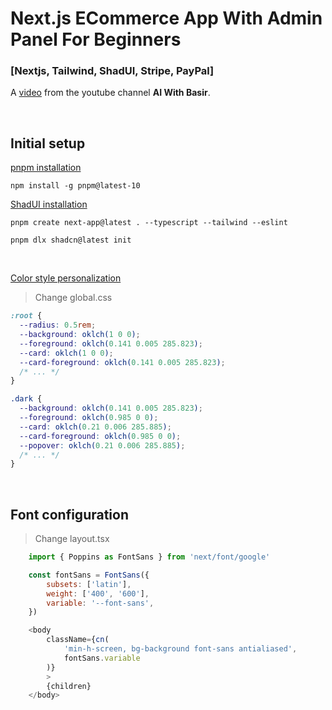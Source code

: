 # Next.js ECommerce App With Admin Panel For Beginners

### [Nextjs, Tailwind, ShadUI, Stripe, PayPal]

A [video](https://www.youtube.com/watch?v=M4DrCi8EuYE&ab_channel=AIWithBasir) from the youtube channel **AI With Basir**.

<br>

## Initial setup

[pnpm installation](https://pnpm.io/installation)

`npm install -g pnpm@latest-10`

[ShadUI installation](https://ui.shadcn.com/docs/installation/next)

`pnpm create next-app@latest . --typescript --tailwind --eslint`

`pnpm dlx shadcn@latest init`

<br>

[Color style personalization](https://ui.shadcn.com/themes)

> Change global.css

```css
:root {
  --radius: 0.5rem;
  --background: oklch(1 0 0);
  --foreground: oklch(0.141 0.005 285.823);
  --card: oklch(1 0 0);
  --card-foreground: oklch(0.141 0.005 285.823);
  /* ... */
}

.dark {
  --background: oklch(0.141 0.005 285.823);
  --foreground: oklch(0.985 0 0);
  --card: oklch(0.21 0.006 285.885);
  --card-foreground: oklch(0.985 0 0);
  --popover: oklch(0.21 0.006 285.885);
  /* ... */
}
```

<br>

## Font configuration

> Change layout.tsx

```javascript
    import { Poppins as FontSans } from 'next/font/google'

    const fontSans = FontSans({
        subsets: ['latin'],
        weight: ['400', '600'],
        variable: '--font-sans',
    })

    <body
        className={cn(
            'min-h-screen, bg-background font-sans antialiased',
            fontSans.variable
        )}
        >
        {children}
    </body>
```
